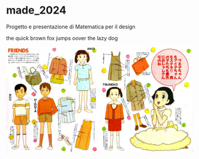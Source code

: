 # made_2024
Progetto e presentazione di Matematica per il design

the quick brown fox jumps oover the lazy dog

![Radianti](immagini/C486_yzXAAAMCbc.jpeg)